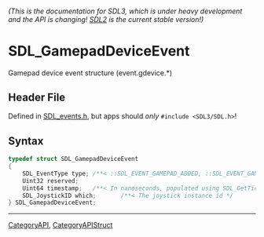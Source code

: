 ###### (This is the documentation for SDL3, which is under heavy development and the API is changing! [SDL2](https://wiki.libsdl.org/SDL2/) is the current stable version!)
# SDL_GamepadDeviceEvent

Gamepad device event structure (event.gdevice.*)

## Header File

Defined in [SDL_events.h](https://github.com/libsdl-org/SDL/blob/main/include/SDL3/SDL_events.h), but apps should _only_ `#include <SDL3/SDL.h>`!

## Syntax

```c
typedef struct SDL_GamepadDeviceEvent
{
    SDL_EventType type; /**< ::SDL_EVENT_GAMEPAD_ADDED, ::SDL_EVENT_GAMEPAD_REMOVED, or ::SDL_EVENT_GAMEPAD_REMAPPED, ::SDL_EVENT_GAMEPAD_UPDATE_COMPLETE or ::SDL_EVENT_GAMEPAD_STEAM_HANDLE_UPDATED */
    Uint32 reserved;
    Uint64 timestamp;   /**< In nanoseconds, populated using SDL_GetTicksNS() */
    SDL_JoystickID which;       /**< The joystick instance id */
} SDL_GamepadDeviceEvent;
```

----
[CategoryAPI](CategoryAPI), [CategoryAPIStruct](CategoryAPIStruct)

